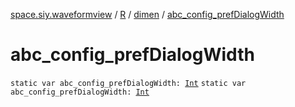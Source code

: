 [space.siy.waveformview](../../index.md) / [R](../index.md) / [dimen](index.md) / [abc_config_prefDialogWidth](./abc_config_pref-dialog-width.md)

# abc_config_prefDialogWidth

`static var abc_config_prefDialogWidth: `[`Int`](https://kotlinlang.org/api/latest/jvm/stdlib/kotlin/-int/index.html)
`static var abc_config_prefDialogWidth: `[`Int`](https://kotlinlang.org/api/latest/jvm/stdlib/kotlin/-int/index.html)